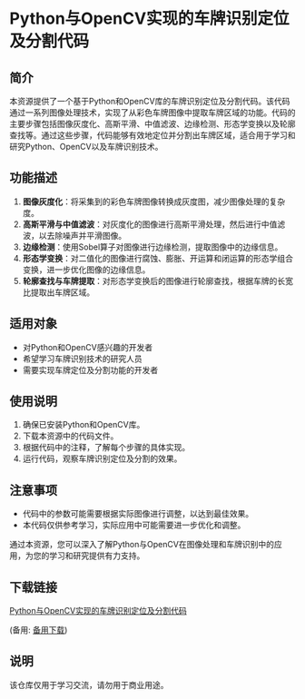 # Python与OpenCV实现的车牌识别定位及分割代码

## 简介

本资源提供了一个基于Python和OpenCV库的车牌识别定位及分割代码。该代码通过一系列图像处理技术，实现了从彩色车牌图像中提取车牌区域的功能。代码的主要步骤包括图像灰度化、高斯平滑、中值滤波、边缘检测、形态学变换以及轮廓查找等。通过这些步骤，代码能够有效地定位并分割出车牌区域，适合用于学习和研究Python、OpenCV以及车牌识别技术。

## 功能描述

1. **图像灰度化**：将采集到的彩色车牌图像转换成灰度图，减少图像处理的复杂度。
2. **高斯平滑与中值滤波**：对灰度化的图像进行高斯平滑处理，然后进行中值滤波，以去除噪声并平滑图像。
3. **边缘检测**：使用Sobel算子对图像进行边缘检测，提取图像中的边缘信息。
4. **形态学变换**：对二值化的图像进行腐蚀、膨胀、开运算和闭运算的形态学组合变换，进一步优化图像的边缘信息。
5. **轮廓查找与车牌提取**：对形态学变换后的图像进行轮廓查找，根据车牌的长宽比提取出车牌区域。

## 适用对象

- 对Python和OpenCV感兴趣的开发者
- 希望学习车牌识别技术的研究人员
- 需要实现车牌定位及分割功能的开发者

## 使用说明

1. 确保已安装Python和OpenCV库。
2. 下载本资源中的代码文件。
3. 根据代码中的注释，了解每个步骤的具体实现。
4. 运行代码，观察车牌识别定位及分割的效果。

## 注意事项

- 代码中的参数可能需要根据实际图像进行调整，以达到最佳效果。
- 本代码仅供参考学习，实际应用中可能需要进一步优化和调整。

通过本资源，您可以深入了解Python与OpenCV在图像处理和车牌识别中的应用，为您的学习和研究提供有力支持。

## 下载链接
[Python与OpenCV实现的车牌识别定位及分割代码](https://pan.quark.cn/s/23d455185219) 

(备用: [备用下载](https://pan.baidu.com/s/1w5sKtbxwB61MwDVKknb8uA?pwd=1234))

## 说明

该仓库仅用于学习交流，请勿用于商业用途。
